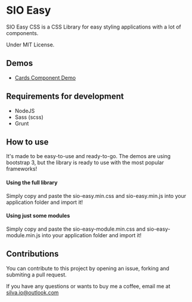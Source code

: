 # SIO Easy
SIO Easy CSS is a CSS Library for easy styling applications with a lot of components.

Under MIT License.

## Demos

* [Cards Component Demo](http://sio-iago.github.io/cards.html)

## Requirements for development

* NodeJS
* Sass (scss)
* Grunt

## How to use

It's made to be easy-to-use and ready-to-go.
The demos are using bootstrap 3, but the library is ready to use with the most popular frameworks!

#### Using the full library

Simply copy and paste the sio-easy.min.css and sio-easy.min.js into your application folder and import it!

#### Using just some modules

Simply copy and paste the sio-easy-module.min.css and sio-easy-module.min.js into your application folder and import it!

## Contributions

You can contribute to this project by opening an issue, forking and submiting a pull request.

If you have any questions or wants to buy me a coffee, email me at [silva.io@outlook.com](mailto:silva.io@outlook.com)

